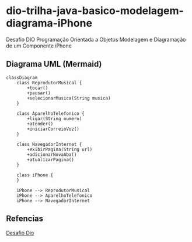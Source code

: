 # dio-trilha-java-basico-modelagem-diagrama-iPhone
Desafio DIO Programação Orientada a Objetos Modelagem e Diagramação de um Componente iPhone


## Diagrama UML (Mermaid)
```mermaid
classDiagram
    class ReprodutorMusical {
        +tocar()
        +pausar()
        +selecionarMusica(String musica)
    }

    class AparelhoTelefonico {
        +ligar(String numero)
        +atender()
        +iniciarCorreioVoz()
    }

    class NavegadorInternet {
        +exibirPagina(String url)
        +adicionarNovaAba()
        +atualizarPagina()
    }

    class iPhone {
    }

    iPhone --> ReprodutorMusical
    iPhone --> AparelhoTelefonico
    iPhone --> NavegadorInternet
```


## Refencias

[Desafio Dio](https://github.com/glysns/trilha-java-basico/desafios/poo/README.md)
